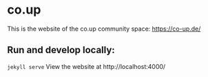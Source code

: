 # co.up
This is the website of the co.up community space: https://co-up.de/

## Run and develop locally:
`jekyll serve`
View the website at http://localhost:4000/
